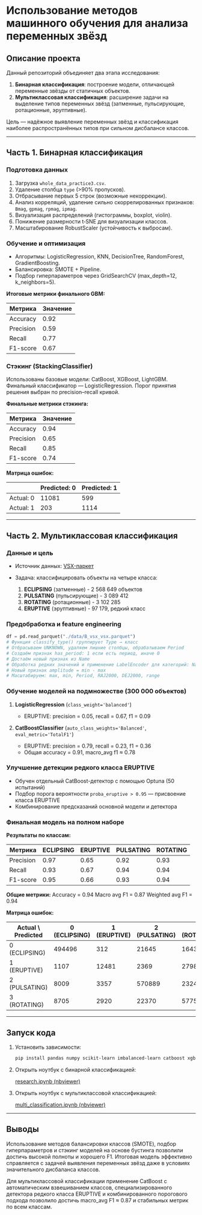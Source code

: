 # Использование методов машинного обучения для анализа переменных звёзд

## Описание проекта

Данный репозиторий объединяет два этапа исследования:

1. **Бинарная классификация**: построение модели, отличающей переменные звёзды от статичных объектов.
2. **Мультиклассовая классификация**: расширение задачи на выделение типов переменных звёзд (затменные, пульсирующие, ротационные, эруптивные).

Цель — надёжное выявление переменных звёзд и классификация наиболее распространённых типов при сильном дисбалансе классов.

---

## Часть 1. Бинарная классификация

### Подготовка данных

1. Загрузка `whole_data_practice3.csv`.
2. Удаление столбца `type` (>90% пропусков).
3. Отбрасывание первых 5 строк (возможные некоррекции).
4. Анализ корреляций, удаление сильно скоррелированных признаков: `Bmag`, `gpmag`, `rpmag`, `ipmag`.
5. Визуализация распределений (гистограммы, boxplot, violin).
6. Понижение размерности t‑SNE для визуализации классов.
7. Масштабирование RobustScaler (устойчивость к выбросам).

### Обучение и оптимизация

* Алгоритмы: LogisticRegression, KNN, DecisionTree, RandomForest, GradientBoosting.
* Балансировка: SMOTE + Pipeline.
* Подбор гиперпараметров через GridSearchCV (max\_depth=12, k\_neighbors=5).

**Итоговые метрики финального GBM:**

| Метрика   | Значение |
| --------- | -------- |
| Accuracy  | 0.92     |
| Precision | 0.59     |
| Recall    | 0.77     |
| F1-score  | 0.67     |

### Стэкинг (StackingClassifier)

Использованы базовые модели: CatBoost, XGBoost, LightGBM. Финальный классификатор — LogisticRegression. Порог принятия решения выбран по precision–recall кривой.

**Финальные метрики стэкинга:**

| Метрика   | Значение |
| --------- | -------- |
| Accuracy  | 0.94     |
| Precision | 0.65     |
| Recall    | 0.85     |
| F1-score  | 0.74     |

**Матрица ошибок:**

|           | Predicted: 0 | Predicted: 1 |
| --------- | ------------ | ------------ |
| Actual: 0 | 11081        | 599          |
| Actual: 1 | 203          | 1114         |

---

## Часть 2. Мультиклассовая классификация

### Данные и цель

* Источник данных: [VSX-паркет](https://drive.google.com/file/d/1wTkOoA222guACzvIJxLf4wU77Rykp1__/view?usp=sharing)
* Задача: классифицировать объекты на четыре класса:

  1. **ECLIPSING** (затменные) - 2 568 649 объектов
  2. **PULSATING** (пульсирующие) - 3 089 412
  3. **ROTATING** (ротационные) - 3 102 285
  4. **ERUPTIVE** (эруптивные) - 97 179, редкий класс

### Предобработка и feature engineering

```python
df = pd.read_parquet("./data/B_vsx_vsx.parquet")
# Функция classify_type() группирует Type → класс
# Отбрасываем UNKNOWN, удаляем лишние столбцы, обрабатываем Period
# Создаём признак has_period: 1 если есть период, иначе 0
# Достаём новый признак из Name
# Обработка редких значений и применение LabelEncoder для категорий: Name, Sp, n_max, n_min
# Новый признак amplitude = min - max
# Масштабируем: max, min, Period, RAJ2000, DEJ2000, range
```

### Обучение моделей на подмножестве (300 000 объектов)

1. **LogisticRegression** (`class_weight='balanced'`)

   * ERUPTIVE: precision = 0.05, recall = 0.67, f1 = 0.09

2. **CatBoostClassifier** (`auto_class_weights='Balanced'`, `eval_metric='TotalF1'`)

   * ERUPTIVE: precision = 0.79, recall = 0.23, f1 = 0.36
   * Общая accuracy = 0.91, macro\_avg f1 ≈ 0.78

### Улучшение детекции редкого класса ERUPTIVE

* Обучен отдельный CatBoost-детектор с помощью Optuna (50 испытаний)
* Подбор порога вероятности `proba_eruptive > 0.95` — присвоение класса ERUPTIVE
* Комбинирование предсказаний основной модели и детектора

### Финальная модель на полном наборе

**Результаты по классам:**

| Метрика   | ECLIPSING | ERUPTIVE | PULSATING | ROTATING |
| --------- | --------- | -------- | --------- | -------- |
| Precision | 0.97      | 0.65     | 0.92      | 0.93     |
| Recall    | 0.93      | 0.67     | 0.94      | 0.94     |
| F1-score  | 0.95      | 0.66     | 0.93      | 0.94     |

**Общие метрики:**
Accuracy = 0.94
Macro avg F1 = 0.87
Weighted avg F1 = 0.94

**Матрица ошибок:**

| Actual \ Predicted | 0 (ECLIPSING) | 1 (ERUPTIVE) | 2 (PULSATING) | 3 (ROTATING) |
| ------------------ | ------------- | ------------ | ------------- | ------------ |
| 0 (ECLIPSING)      | 494496        | 312          | 21645         | 16430        |
| 1 (ERUPTIVE)       | 1107          | 12481        | 2369          | 2798         |
| 2 (PULSATING)      | 8009          | 3357         | 570889        | 23243        |
| 3 (ROTATING)       | 8705          | 2920         | 22370         | 577544       |

---

## Запуск кода

1. Установить зависимости:

   ```bash
   pip install pandas numpy scikit-learn imbalanced-learn catboost xgboost lightgbm optuna
   ```

2. Открыть ноутбук с бинарной классификацией:

   [research.ipynb (nbviewer)](https://nbviewer.org/github/StalSkyle/stars_classification/blob/main/research.ipynb?flush_cache=true)

3. Открыть ноутбук с мультиклассовой классификацией:

   [multi\_classification.ipynb (nbviewer)](https://nbviewer.org/github/StalSkyle/stars_classification/blob/main/multi_classification.ipynb?flush_cache=true)

---

## Выводы

Использование методов балансировки классов (SMOTE), подбор гиперпараметров и стэкинг моделей на основе бустинга позволили достичь высокой полноты и хорошего F1. Итоговая модель эффективно справляется с задачей выявления переменных звёзд даже в условиях значительного дисбаланса классов.

Для мультиклассовой классификации применение CatBoost с автоматическим взвешиванием классов, специализированного детектора редкого класса ERUPTIVE и комбинированного порогового подхода позволило достичь macro\_avg F1 ≈ 0.87 и стабильных метрик по всем классам.
